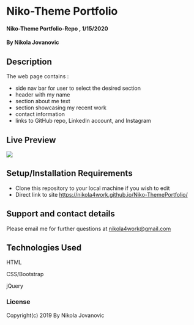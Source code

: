 # Niko-Theme Portfolio

#### Niko-Theme Portfolio-Repo , 1/15/2020

#### By Nikola Jovanovic

## Description
The web page contains :
* side nav bar for user to select the desired section
 * header with my name 
 * section about me text
* section showcasing my recent work
* contact  information
* links to GitHub repo, LinkedIn account, and Instagram


## Live Preview


<img src="https://github.com/nikola4work/Niko-ThemePortfolio/blob/master/gif.gif">




## Setup/Installation Requirements

* Clone this repository to your local machine if you wish to edit
* Direct link to site https://nikola4work.github.io/Niko-ThemePortfolio/



## Support and contact details

Please email me for further questions at nikola4work@gmail.com


## Technologies Used

HTML

CSS/Bootstrap

jQuery


### License 

Copyright(c) 2019 By Nikola Jovanovic
